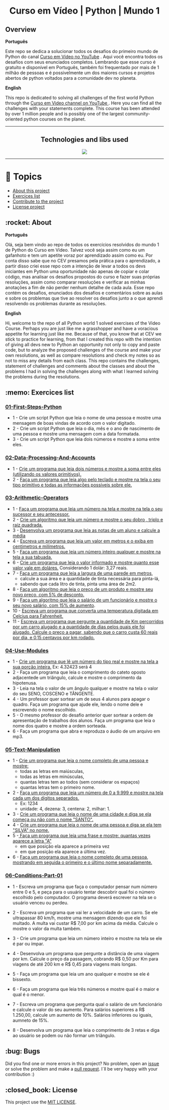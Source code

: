 <h1 align="center"> Curso em Vídeo | Python | Mundo 1</h1>

<h2> Overview </h2>

**Português**
<p>Este repo se dedica a solucionar todos os desafios do primeiro mundo de Python do canal <a href="http://youtube.com/cursoemvideo"> Curso em Vídeo no YouTube</a> . Aqui você encontra todos os desafios com seus enunciados completos. Lembrando que esse curso é gratuito e disponível em Português, também foi frequentado por mais de 1 milhão de pessoas e é possivelmente um dos maiores cursos e projetos abertos de python voltados para a comunidade dev no planeta.</p>

**English**
<p> This repo is dedicated to solving all challenges of the first world Python through the <a href="http://youtube.com/cursoemvideo"> Curso em Video channel on YouTube </a>. Here you can find all the challenges with your statements complete. This course has been attended by over 1 million people and is possibly one of the largest community-oriented python courses on the planet.</p>

---

<h2 align="center">Technologies and libs used </h2>
<p align="center">
  <a href="https://www.python.org/about/">
      <img src="https://img.shields.io/badge/Python-3.9.7-purple">
  </a>
</p>
  
---
# :pushpin: Topics

* <a href="#about"> About this project</a>
* <a href="#exercices"> Exercices list</a>
* <a href="#bugs"> Contribute to the project </a>
* <a href="#license"> License project </a>

<h2 id="about"> :rocket: About </h2>

**Português**
 <p>Olá, seja bem vindo ao repo de todos os exercícios resolvidos do mundo 1 de Python do Curso em Vídeo. Talvez você seja assim como eu um gafanhoto e tem um apetite voraz por aprendizado assim como eu. Por conta disso sabe que no CEV presamos pela prática para o aprendizado, a partir disso criei esse repo com a intenção de levar a todos os devs iniciantes em Python uma oportunidade não apenas de copiar e colar código, mas analisar os desafios propostos do curso e fazer suas próprias resoluções, assim como comparar resoluções e verificar as minhas anotações a fim de não perder nenhum detalhe de cada aula. 
Esse repo contém os desafios, enunciados dos desafios e comentários sobre as aulas e sobre os problemas que tive ao resolver os desafios junto a o que aprendi resolvendo os problemas durante as resoluções.</p>

**English**
<p> Hi, welcome to the repo of all Python world 1 solved exercises of the Video Course. Perhaps you are just like me a grasshopper and have a voracious appetite for learning just like me. Because of that, you know that at CEV we stick to practice for learning, from that I created this repo with the intention of giving all devs new to Python an opportunity not only to copy and paste code, but to analyze the proposed challenges of the course and make your own resolutions, as well as compare resolutions and check my notes so as not to miss any details from each class. This repo contains the challenges, statement of challenges and comments about the classes and about the problems I had in solving the challenges along with what I learned solving the problems during the resolutions. </p>

<h2 id="exercices"> :memo: Exercices list </h2>

### [01-First-Steps-Python](https://github.com/upALX/CEV-pythonWorld-One/tree/master/01-First-Steps-Python)

* 1 - Crie um script Python que leia o nome de uma pessoa e mostre uma mensagem de boas vindas de acordo com o valor digitado.
* 2 - Crie um script Python que leia o dia, mês e o ano de nascimento de uma pessoa e mostre uma mensagem com a data formatada.
* 3 - Crie um script Python que leia dois números e mostre a soma entre eles.

### [02-Data-Processing-And-Accounts](https://github.com/upALX/CV-Python-W01/tree/master/02-Data-Processing-And-Accounts/challenges)

* 1 - [Crie um programa que leia dois números e mostre a soma entre eles (utilizando os valores primitivos).](https://github.com/upALX/CV-Python-W01/blob/master/02-Data-Processing-And-Accounts/challenges/challenge-1-3-6.py)
* 2 - [Faça um programa que leia algo pelo teclado e mostre na tela o seu tipo primitivo e todas as informações possíveis sobre ele.](https://github.com/upALX/CV-Python-W01/blob/master/02-Data-Processing-And-Accounts/challenges/challenge-1-3-7.py)

### [03-Arithmetic-Operators](https://github.com/upALX/CV-Python-W01/tree/master/03-Arithmetic-Operators/challenges)
* 1 - [Faça um programa que leia um número na tela e mostre na tela o seu sucessor e seu antecessor.](https://github.com/upALX/CV-Python-W01/blob/master/03-Arithmetic-Operators/challenges/challenge-1-4-8.py)
* 2 - [Crie um algoritmo que leia um número e mostre o seu dobro , triplo e raiz quadrada.](https://github.com/upALX/CV-Python-W01/blob/master/03-Arithmetic-Operators/challenges/challenge-1-4-9.py)
* 3 - [Desenvolva um programa que leia as notas de um aluno e calcule a média](https://github.com/upALX/CV-Python-W01/blob/master/03-Arithmetic-Operators/challenges/challenge-1-4-10.py)
* 4 - [Escreva um programa que leia um valor em metros e o exiba em centimetros e milímetros.](https://github.com/upALX/CV-Python-W01/blob/master/03-Arithmetic-Operators/challenges/challenge-1-4-11.py)
* 5 - [Faça um programa que leia um número inteiro qualquer e mostre na tela a sua tabuada.](https://github.com/upALX/CV-Python-W01/blob/master/03-Arithmetic-Operators/challenges/challenge-1-4-12.py)
* 6 - [Crie um programa que leia o valor informado e mostre quanto esse valor vale em doláres.](https://github.com/upALX/CV-Python-W01/blob/master/03-Arithmetic-Operators/challenges/challenge-1-4-13.py) Considerando 1 dolár: 3,27 reais.
* 7 - [Faça um programa que leia a largura de uma parede em metros](https://github.com/upALX/CV-Python-W01/blob/master/03-Arithmetic-Operators/challenges/challenge-1-4-14.py),
  - calcule a sua área e a quantidade de tinta necessária para pinta-lá,
  - sabendo que cada litro de tinta, pinta uma área de 2m2.
* 8 - [Faça um algoritmo que leia o preço de um produto e mostre seu novo preço, com 5% de desconto.](https://github.com/upALX/CV-Python-W01/blob/master/03-Arithmetic-Operators/challenges/challenge-1-4-15.py)
* 9 - [Faça um algoritmo que leia o salário de um funcionário e mostre o seu novo salário, com 15% de aumento](https://github.com/upALX/CV-Python-W01/blob/master/03-Arithmetic-Operators/challenges/challenge-1-4-16.py).
* 10 - [Escreva um programa que converta uma temperatura digitada em Celcius para Fahrenheit.](https://github.com/upALX/CV-Python-W01/blob/master/03-Arithmetic-Operators/challenges/challenge-1-4-17.py)
* 11 - [Escreva um programa que pergunte a quantidade de Km percorridos por um carro alugado e a quantidade de dias pelos quais ele foi alugado. Calcule o preço a pagar, sabendo que o carro custa 60 reais por dia, e 0,15 centavos por km rodado.](https://github.com/upALX/CV-Python-W01/blob/master/03-Arithmetic-Operators/challenges/challenge-1-4-18.py)

### [04-Use-Modules](https://github.com/upALX/CV-Python-W01/tree/master/04-Use-Modules/challenges)

* 1 - [Crie um programa que lê um número do tipo real e mostre na tela a sua porção inteira.](https://github.com/upALX/CV-Python-W01/blob/master/04-Use-Modules/challenges/challenge-1-5-19.py) Ex: 4.32423 será 4
* 2 - Faça um programa que leia o comprimento do cateto oposto adjacentede um triângulo, calcule e mostre o comprimento da hipotenusa.
* 3 - Leia na tela o valor de um ângulo qualquer e mostre na tela o valor do seu SENO, COSCENO e TÂNGENTE.
* 4 - Um professor quer sortear um de seus 4 alunos para apagar o quadro. Faça um programa que ajude ele, lendo o nome dele e escrevendo o nome escolhido.
* 5 - O mesmo professor do desafio anterior quer sortear a ordem de apresentação de trabalhos dos alunos. Faça um programa que leia o nome dos quatro e mostre a ordem sorteada.
* 6 - Faça um programa que abra e reproduza o áudio de um arquivo em mp3.

### [05-Text-Manipulation](https://github.com/upALX/CV-Python-W01/tree/master/05-Text-Manipulation/challenges)

* 1 - [Crie um programa que leia o nome completo de uma pessoa e mostre:]([https://github.com/upALX/CV-Python-W01/blob/master/04-Use-Modules/challenges/challenge-1-5-19.py](https://github.com/upALX/CV-Python-W01/blob/master/05-Text-Manipulation/challenges/chalenge-1-6-25.py))
  - todas as letras em maiúsculas,
  - todas as letras em minúsculas,
  - quantas letras tem ao todos (sem considerar os espaços)
  - quantas letras tem o primeiro nome.
* 2 - [Faça um programa que leia um número de 0 a 9.999 e mostre na tela cada um dos digitos separados.](https://github.com/upALX/CV-Python-W01/blob/master/05-Text-Manipulation/challenges/challenge-1-6-26.py)
  - Ex: 1234
  - unidade: 4, dezena: 3, centena: 2, milhar: 1.
* 3 - [Crie um programa que leia o nome de uma cidade e diga se ela começa ou não com o nome "SANTO".](https://github.com/upALX/CV-Python-W01/blob/master/05-Text-Manipulation/challenges/challenge-1-6-27.py)
* 4 - [Crie um programa que leia o nome de uma pessoa e diga se ela tem "SILVA" no nome.](https://github.com/upALX/CV-Python-W01/blob/master/05-Text-Manipulation/challenges/challenge-1-6-28.py)
* 5 -[ Faça um programa que leia uma frase e mostre: quantas vezes aparece a letra "A"](https://github.com/upALX/CV-Python-W01/blob/master/05-Text-Manipulation/challenges/challenge-1-6-29.py)
  - em que posição ela aparece a primeira vez
  - em que posição ela aparece a última vez.
* 6 - [Faça um programa que leia o nome completo de uma pessoa, mostrando em seguida o primeiro e o último nome separadamente.](https://github.com/upALX/CV-Python-W01/blob/master/05-Text-Manipulation/challenges/challenge-1-6-30.py)

### [06-Conditions-Part-01](https://github.com/upALX/CV-Python-W01/tree/master/06-Conditions-part-01/challenges)

* 1 - Escreva um programa que faça o computador pensar num número entre 0 e 5, e peça para o usuário tentar descobrir qual foi o número escolhido pelo computador. O programa deverá escrever na tela se o usuário venceu ou perdeu.

* 2 - Escreva um programa que vai ler a velocidade de um carro. Se ele ultrapassar 80 km/h, mostre uma mensagem dizendo que ele foi multado. A multa vai custar R$ 7,00 por km acima da média. Calcule o mostre o valor da multa também.

* 3 - Crie um programa que leia um número inteiro e mostre na tela se ele é par ou ímpar.

* 4 - Desenvolva um programa que pergunte a distância de uma viagem por km. Calcule o preço da passagem, cobrando R$ 0,50 por Km para viagens de até 200 km e R$ 0,45 para viagens mais longas.

* 5 - Faça um programa que leia um ano qualquer e mostre se ele é bissexto. 

* 6 - Faça um programa que leia três números e mostre qual é o maior e qual é o menor.

* 7 - Escreva um programa que pergunta qual o salário de um funcionário e calcule o valor do seu aumento. Para salários superiores a R$ 1.250,00, calcule um aumento de 10%. Salários inferiores ou iguais, aumneto de 15%.

* 8 - Desenvolva um programa que leia o comprimento de 3 retas e diga ao usuário se podem ou não formar um triângulo.

<h2 id="bugs"> :bug: Bugs </h2>

Did you find one or more errors in this project? No problem, open an [issue](https://github.com/upALX/CEV-pythonWorld-One/issues) or solve the problem and make a [pull request](https://github.com/upALX/CEV-pythonWorld-One/pulls). I´ll be very happy with your contribution :)

<h2 id="license"> :closed_book: License </h2>

This project use the [MIT LICENSE](https://opensource.org/licenses/MIT).
